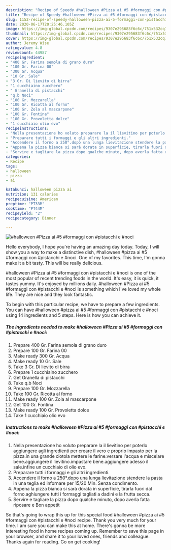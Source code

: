 ```yaml
---
description: "Recipe of Speedy #halloween #Pizza ai #5 #formaggi con #pistacchi e #noci"
title: "Recipe of Speedy #halloween #Pizza ai #5 #formaggi con #pistacchi e #noci"
slug: 1152-recipe-of-speedy-halloween-pizza-ai-5-formaggi-con-pistacchi-e-noci
date: 2020-06-17T20:25:46.105Z
image: https://img-global.cpcdn.com/recipes/9307e295683f6c6c/751x532cq70/halloween-pizza-ai-5-formaggi-con-pistacchi-e-noci-recipe-main-photo.jpg
thumbnail: https://img-global.cpcdn.com/recipes/9307e295683f6c6c/751x532cq70/halloween-pizza-ai-5-formaggi-con-pistacchi-e-noci-recipe-main-photo.jpg
cover: https://img-global.cpcdn.com/recipes/9307e295683f6c6c/751x532cq70/halloween-pizza-ai-5-formaggi-con-pistacchi-e-noci-recipe-main-photo.jpg
author: Jeremy Wise
ratingvalue: 4.8
reviewcount: 44987
recipeingredient:
- "400 Gr. Farina semola di grano duro"
- "100 Gr. Farina 00"
- "300 Gr. Acqua"
- "10 Gr. Sale"
- "3 Gr. Di lievito di birra"
- "1 cucchiaino zucchero"
- " Granella di pistacchi"
- "q.b Noci"
- "100 Gr. Mozzarella"
- "100 Gr. Ricotta al forno"
- "100 Gr. Zola al mascarpone"
- "100 Gr. Fontina"
- "100 Gr. Provoletta dolce"
- "1 cucchiaio olio evo"
recipeinstructions:
- "Nella presentazione ho voluto preparare la il lievitino per poterlo aggiungere agli ingredienti per creare il vero e proprio impasto per la pizza.in una grande ciotola mettere le farine.versare l&#39;acqua e miscelare bene.aggiungere il lievitino.impastare bene.aggiungere adesso il sale.infine un cucchiaio di olio evo."
- "Preparare tutti i formaggi e gli altri ingredienti."
- "Accendere il forno a 250°.dopo una lunga lievitazione stendere la pasta in una teglia ed infornare per 15/20 Min. Senza condimento."
- "Appena la pizza bianca si sarà dorata in superficie, tirarla fuori dal forno.aghiungere tutti i formaggi tagliati a dadini e la frutta secca."
- "Servire e tagliare la pizza dopo qualche minuto, dopo averla fatta riposare e Bon appetit"
categories:
- Recipe
tags:
- halloween
- pizza
- ai

katakunci: halloween pizza ai 
nutrition: 131 calories
recipecuisine: American
preptime: "PT33M"
cooktime: "PT44M"
recipeyield: "2"
recipecategory: Dinner

---
```



![#halloween #Pizza ai #5 #formaggi con #pistacchi e #noci](https://img-global.cpcdn.com/recipes/9307e295683f6c6c/751x532cq70/halloween-pizza-ai-5-formaggi-con-pistacchi-e-noci-recipe-main-photo.jpg)

Hello everybody, I hope you're having an amazing day today. Today, I will show you a way to make a distinctive dish, #halloween #pizza ai #5 #formaggi con #pistacchi e #noci. One of my favorites. This time, I'm gonna make it a bit tasty. This will be really delicious.



#halloween #Pizza ai #5 #formaggi con #pistacchi e #noci is one of the most popular of recent trending foods in the world. It's easy, it is quick, it tastes yummy. It's enjoyed by millions daily. #halloween #Pizza ai #5 #formaggi con #pistacchi e #noci is something which I've loved my whole life. They are nice and they look fantastic.


To begin with this particular recipe, we have to prepare a few ingredients. You can have #halloween #pizza ai #5 #formaggi con #pistacchi e #noci using 14 ingredients and 5 steps. Here is how you can achieve it.

<!--inarticleads1-->

##### The ingredients needed to make #halloween #Pizza ai #5 #formaggi con #pistacchi e #noci:

1. Prepare 400 Gr. Farina semola di grano duro
1. Prepare 100 Gr. Farina 00
1. Make ready 300 Gr. Acqua
1. Make ready 10 Gr. Sale
1. Take 3 Gr. Di lievito di birra
1. Prepare 1 cucchiaino zucchero
1. Get  Granella di pistacchi
1. Take q.b Noci
1. Prepare 100 Gr. Mozzarella
1. Take 100 Gr. Ricotta al forno
1. Make ready 100 Gr. Zola al mascarpone
1. Get 100 Gr. Fontina
1. Make ready 100 Gr. Provoletta dolce
1. Take 1 cucchiaio olio evo




<!--inarticleads2-->

##### Instructions to make #halloween #Pizza ai #5 #formaggi con #pistacchi e #noci:

1. Nella presentazione ho voluto preparare la il lievitino per poterlo aggiungere agli ingredienti per creare il vero e proprio impasto per la pizza.in una grande ciotola mettere le farine.versare l&#39;acqua e miscelare bene.aggiungere il lievitino.impastare bene.aggiungere adesso il sale.infine un cucchiaio di olio evo.
1. Preparare tutti i formaggi e gli altri ingredienti.
1. Accendere il forno a 250°.dopo una lunga lievitazione stendere la pasta in una teglia ed infornare per 15/20 Min. Senza condimento.
1. Appena la pizza bianca si sarà dorata in superficie, tirarla fuori dal forno.aghiungere tutti i formaggi tagliati a dadini e la frutta secca.
1. Servire e tagliare la pizza dopo qualche minuto, dopo averla fatta riposare e Bon appetit




So that's going to wrap this up for this special food #halloween #pizza ai #5 #formaggi con #pistacchi e #noci recipe. Thank you very much for your time. I am sure you can make this at home. There's gonna be more interesting food in home recipes coming up. Remember to save this page in your browser, and share it to your loved ones, friends and colleague. Thanks again for reading. Go on get cooking!
